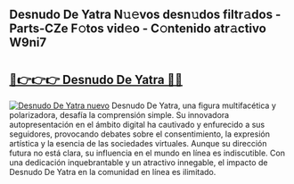 ## Desnudo De Yatra N𝚞𝚎vos desn𝚞dos filtr𝚊dos - Parts-CZe F𝚘tos vid𝚎o - C𝚘ntenido atr𝚊ctivo W9ni7

# <h2><a href="http://mb6ov6a.tromn.icu/?c=Desnudo+De+Yatra">🔗👉👉👉 Desnudo De Yatra 🔗🔗</a></h2>

[![Desnudo De Yatra nuevo](https://i.imgur.com/pEAQMta.gif)](http://mb6ov6a.tromn.icu/?c=Desnudo+De+Yatra)
Desnudo De Yatra, una figura multifacética y polarizadora, desafía la comprensión simple. Su innovadora autopresentación en el ámbito digital ha cautivado y enfurecido a sus seguidores, provocando debates sobre el consentimiento, la expresión artística y la esencia de las sociedades virtuales. Aunque su dirección futura no está clara, su influencia en el mundo en línea es indiscutible. Con una dedicación inquebrantable y un atractivo innegable, el impacto de Desnudo De Yatra en la comunidad en línea es ilimitado.
